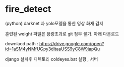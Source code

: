 # fire_detect
(python) darknet 과 yolo모델을 통한 영상 화재 감지

훈련된 weight 파일은 용량초과로 git 첨부 불가. 아래 다운로드

downlaod path : https://drive.google.com/open?id=1aSM4yNMfUGpy3dltaaUSS9yC8W9japQu

django 설치후 디렉토리 coldeyes.bat 실행 , 서버 
